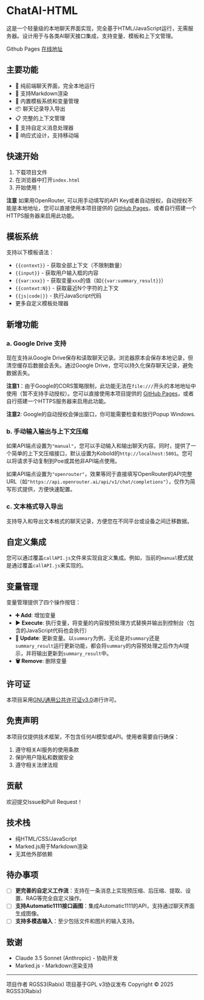 # ChatAI-HTML

这是一个轻量级的本地聊天界面实现，完全基于HTML/JavaScript运行，无需服务器。设计用于与各类AI聊天接口集成，支持变量、模板和上下文管理。

Github Pages [在线地址](https://rgss3.github.io/ChatAI-HTML)

## 主要功能

- 💬 纯前端聊天界面，完全本地运行
- 📝 支持Markdown渲染
- 🔄 内置模板系统和变量管理
- 📦 聊天记录导入导出
- 📋 完整的上下文管理
- 🎨 支持自定义消息处理器
- 📱 响应式设计，支持移动端

## 快速开始

1. 下载项目文件
2. 在浏览器中打开`index.html`
3. 开始使用！

**注意** 如果用OpenRouter, 可以用手动填写的API Key或者自动授权，自动授权不能是本地地址，您可以直接使用本项目提供的 [GitHub Pages](https://rgss3.github.io/ChatAI-HTML)，或者自行搭建一个HTTPS服务器来启用此功能。

## 模板系统

支持以下模板语法：
- `{{context}}` - 获取全部上下文（不限制数量）
- `{{input}}` - 获取用户输入框的内容
- `{{var:xxx}}` - 获取变量`xxx`的值（如`{{var:summary_result}}`）
- `{{context:N}}` - 获取最近N个字符的上下文
- `{{js|code|}}` - 执行JavaScript代码
- 更多自定义模板处理器

## 新增功能

### a. Google Drive 支持  
现在支持从Google Drive保存和读取聊天记录。浏览器原本会保存本地记录，但清空缓存后数据会丢失。通过Google Drive，您可以持久化保存聊天记录，避免数据丢失。  

**注意1**：由于Google的CORS策略限制，此功能无法在`file:///`开头的本地地址中使用（暂不支持手动授权）。您可以直接使用本项目提供的 [GitHub Pages](https://rgss3.github.io/ChatAI-HTML)，或者自行搭建一个HTTPS服务器来启用此功能。

**注意2**: Google的自动授权会弹出窗口，你可能需要检查和放行Popup Windows.

### b. 手动输入输出与上下文压缩
 如果API端点设置为`"manual"`，您可以手动输入和输出聊天内容。同时，提供了一个简单的上下文压缩接口，默认设置为Kobold的`http://localhost:5001`。您可以将请求手动复制到Poe或其他非API端点使用。  

如果API端点设置为`"openrouter"`，效果等同于直接填写OpenRouter的API完整URL（如`"https://api.openrouter.ai/api/v1/chat/completions"`），仅作为简写形式提供，方便快速配置。

### c. 文本格式导入导出
支持导入和导出文本格式的聊天记录，方便您在不同平台或设备之间迁移数据。

## 自定义集成

您可以通过覆盖`callAPI.js`文件来实现自定义集成。例如，当前的`manual`模式就是通过覆盖`callAPI.js`来实现的。

## 变量管理

变量管理提供了四个操作按钮：

- **➕ Add**: 增加变量
- **▶️ Execute**: 执行变量，将变量的内容按预处理方式替换并输出到控制台（包含的JavaScript代码也会执行）
- **🔄 Update**: 更新变量。以`summary`为例，无论是对`summary`还是`summary_result`运行更新功能，都会将`summary`的内容预处理之后作为AI提示，并将输出更新到`summary_result`中。
- **🗑️ Remove**: 删除变量

## 许可证

本项目采用[GNU通用公共许可证v3.0](https://www.gnu.org/licenses/gpl-3.0.html)进行许可。

## 免责声明

本项目仅提供技术框架，不包含任何AI模型或API。使用者需要自行确保：
1. 遵守相关AI服务的使用条款
2. 保护用户隐私和数据安全
3. 遵守相关法律法规

## 贡献

欢迎提交Issue和Pull Request！

## 技术栈

- 纯HTML/CSS/JavaScript
- Marked.js用于Markdown渲染
- 无其他外部依赖

## 待办事项

- [ ] **更完善的自定义工作流**：支持在一条消息上实现预压缩、后压缩、提取、设置、RAG等完全自定义操作。
- [ ] **支持Automatic1111接口画图**：集成Automatic1111的API，支持通过聊天界面生成图像。
- [ ] **支持多模态输入**：至少包括文件和图片的输入支持。

## 致谢

- Claude 3.5 Sonnet (Anthropic) - 协助开发
- Marked.js - Markdown渲染支持

---

项目作者 RGSS3(Rabix)
项目基于GPL v3协议发布
Copyright © 2025 RGSS3(Rabix)
